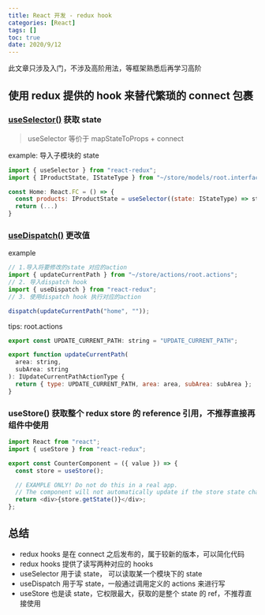 ```yaml
---
title: React 开发 - redux hook
categories: [React]
tags: []
toc: true
date: 2020/9/12
---
```


此文章只涉及入门，不涉及高阶用法，等框架熟悉后再学习高阶

## 使用 redux 提供的 hook 来替代繁琐的 connect 包裹

### [useSelector()](https://react-redux.js.org/api/hooks#useselector) 获取 state

> useSelector 等价于 mapStateToProps + connect

example: 导入子模块的 state

```js
import { useSelector } from "react-redux";
import { IProductState, IStateType } from "~/store/models/root.interface";

const Home: React.FC = () => {
  const products: IProductState = useSelector((state: IStateType) => state.products);
  return (...)
}
```

### [useDispatch()](https://react-redux.js.org/api/hooks#usedispatch) 更改值

example

```js
// 1.导入将要修改的state 对应的action
import { updateCurrentPath } from "~/store/actions/root.actions";
// 2. 导入dispatch hook
import { useDispatch } from "react-redux";
// 3. 使用dispatch hook 执行对应的action

dispatch(updateCurrentPath("home", ""));
```

tips: root.actions

```js
export const UPDATE_CURRENT_PATH: string = "UPDATE_CURRENT_PATH";

export function updateCurrentPath(
  area: string,
  subArea: string
): IUpdateCurrentPathActionType {
  return { type: UPDATE_CURRENT_PATH, area: area, subArea: subArea };
}
```

### useStore() 获取整个 redux store 的 reference 引用，不推荐直接再组件中使用

```js
import React from "react";
import { useStore } from "react-redux";

export const CounterComponent = ({ value }) => {
  const store = useStore();

  // EXAMPLE ONLY! Do not do this in a real app.
  // The component will not automatically update if the store state changes
  return <div>{store.getState()}</div>;
};
```

## 总结

- redux hooks 是在 connect 之后发布的，属于较新的版本，可以简化代码
- redux hooks 提供了读写两种对应的 hooks
- useSelector 用于读 state， 可以读取某一个模块下的 state
- useDispatch 用于写 state，一般通过调用定义的 actions 来进行写
- useStore 也是读 state，它权限最大，获取的是整个 state 的 ref，不推荐直接使用
